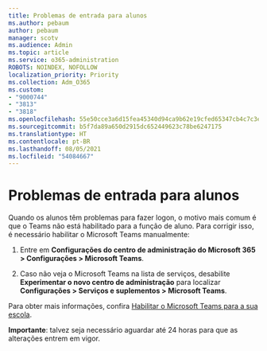 ```yaml
---
title: Problemas de entrada para alunos
ms.author: pebaum
author: pebaum
manager: scotv
ms.audience: Admin
ms.topic: article
ms.service: o365-administration
ROBOTS: NOINDEX, NOFOLLOW
localization_priority: Priority
ms.collection: Adm_O365
ms.custom:
- "9000744"
- "3813"
- "3818"
ms.openlocfilehash: 55e50cce3a6d15fea45340d94ca9b62e19cfed65347cb4c7c3e30570d837260d
ms.sourcegitcommit: b5f7da89a650d2915dc652449623c78be6247175
ms.translationtype: HT
ms.contentlocale: pt-BR
ms.lasthandoff: 08/05/2021
ms.locfileid: "54084667"
---
```

# <a name="sign-in-issues-for-students"></a>Problemas de entrada para alunos

Quando os alunos têm problemas para fazer logon, o motivo mais comum é que o Teams não está habilitado para a função de aluno. Para corrigir isso, é necessário habilitar o Microsoft Teams manualmente:

1. Entre em **Configurações do centro de administração do Microsoft 365 > Configurações > Microsoft Teams**. 

2. Caso não veja o Microsoft Teams na lista de serviços, desabilite **Experimentar o novo centro de administração** para localizar **Configurações > Serviços e suplementos > Microsoft Teams**. 

Para obter mais informações, confira [Habilitar o Microsoft Teams para a sua escola](https://docs.microsoft.com/microsoft-365/education/intune-edu-trial/enable-microsoft-teams#enable-microsoft-teams-for-your-school-1). 

**Importante**: talvez seja necessário aguardar até 24 horas para que as alterações entrem em vigor.

 
